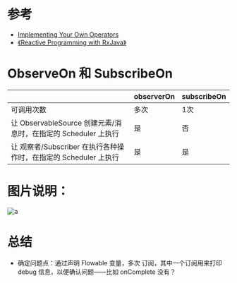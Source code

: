 

# 参考

- [Implementing Your Own Operators](https://github.com/ReactiveX/RxJava/wiki/Implementing-Your-Own-Operators)
- [《Reactive Programming with RxJava》](http://www.allitebooks.com/reactive-programming-with-rxjava/)

# ObserveOn 和 SubscribeOn
 
|                                                           |observerOn|subscribeOn|
|-----------------------------------------------------------|----------|-----------|
|可调用次数                                                  |多次       |1次  |
|让 ObservableSource 创建元素/消息时，在指定的 Scheduler 上执行 |是         |否   |
|让 观察者/Subscriber 在执行各种操作时，在指定的 Scheduler 上执行|是         |是   |

 
 
 # 图片说明：
 
 ![a](http://reactivex.io/documentation/operators/images/schedulers.png)
 
 
 # 总结
 
- 确定问题点：通过声明 Flowable 变量，多次 订阅，其中一个订阅用来打印 debug 信息，以便确认问题——比如 onComplete 没有？

